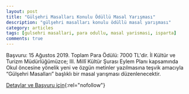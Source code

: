 ```yaml
---
layout: post
title: "Gülşehri Masalları Konulu Ödüllü Masal Yarışması"
description: "gülşehri masalları konulu ödüllü masal yarışması"
category: articles
tags: [gulsehri masallari, para odullu, masal yarismasi, isparta]
comments: true
---
```


Başvuru: 15 Ağustos 2019. Toplam Para Ödülü: 7000 TL'dir.
İl Kültür ve Turizm Müdürlüğümüzce; III. Millî Kültür Şurası Eylem Planı kapsamında Okul öncesine yönelik yeni ve özgün metinler yazılmasına teşvik amacıyla “Gülşehri Masalları” başlıklı bir masal yarışması düzenlenecektir.

[Detaylar ve Başvuru için](http://www.ispartakulturturizm.gov.tr/TR-223260/gulsehri-masallari-konulu-odullu-masal-yarismasi.html){:rel="nofollow"}